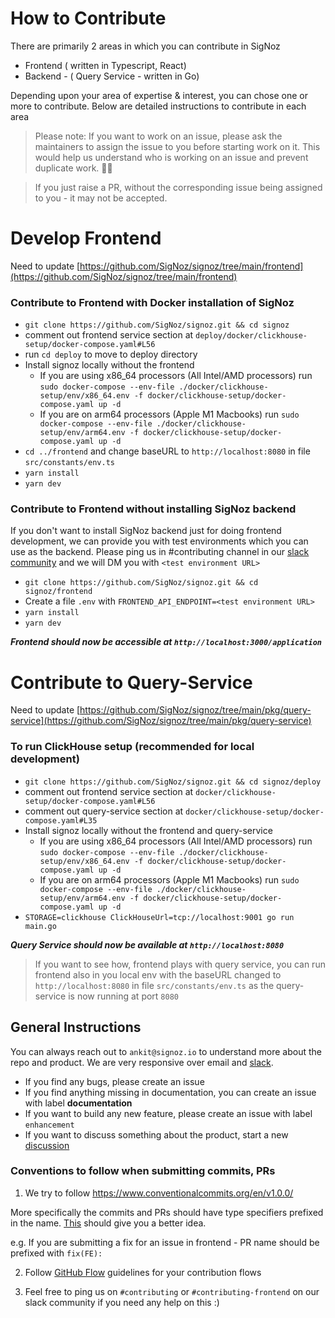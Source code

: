 # How to Contribute

There are primarily 2 areas in which you can contribute in SigNoz

- Frontend ( written in Typescript, React)
- Backend - ( Query Service - written in Go)

Depending upon your area of expertise & interest, you can chose one or more to contribute. Below are detailed instructions to contribute in each area

> Please note: If you want to work on an issue, please ask the maintainers to assign the issue to you before starting work on it. This would help us understand who is working on an issue and prevent duplicate work. 🙏🏻

> If you just raise a PR, without the corresponding issue being assigned to you - it may not be accepted.

# Develop Frontend

Need to update [https://github.com/SigNoz/signoz/tree/main/frontend](https://github.com/SigNoz/signoz/tree/main/frontend)

### Contribute to Frontend with Docker installation of SigNoz

- `git clone https://github.com/SigNoz/signoz.git && cd signoz`
- comment out frontend service section at `deploy/docker/clickhouse-setup/docker-compose.yaml#L56`
- run `cd deploy` to move to deploy directory
- Install signoz locally without the frontend
  - If you are using x86_64 processors (All Intel/AMD processors) run `sudo docker-compose --env-file ./docker/clickhouse-setup/env/x86_64.env -f docker/clickhouse-setup/docker-compose.yaml up -d`
  - If you are on arm64 processors (Apple M1 Macbooks) run `sudo docker-compose --env-file ./docker/clickhouse-setup/env/arm64.env -f docker/clickhouse-setup/docker-compose.yaml up -d`
- `cd ../frontend` and change baseURL to `http://localhost:8080` in file `src/constants/env.ts`
- `yarn install`
- `yarn dev`

### Contribute to Frontend without installing SigNoz backend

If you don't want to install SigNoz backend just for doing frontend development, we can provide you with test environments which you can use as the backend. Please ping us in #contributing channel in our [slack community](https://join.slack.com/t/signoz-community/shared_invite/zt-lrjknbbp-J_mI13rlw8pGF4EWBnorJA) and we will DM you with `<test environment URL>`

- `git clone https://github.com/SigNoz/signoz.git && cd signoz/frontend`
- Create a file `.env` with `FRONTEND_API_ENDPOINT=<test environment URL>`
- `yarn install`
- `yarn dev`

**_Frontend should now be accessible at `http://localhost:3000/application`_**

# Contribute to Query-Service

Need to update [https://github.com/SigNoz/signoz/tree/main/pkg/query-service](https://github.com/SigNoz/signoz/tree/main/pkg/query-service)

### To run ClickHouse setup (recommended for local development)

- `git clone https://github.com/SigNoz/signoz.git && cd signoz/deploy`
- comment out frontend service section at `docker/clickhouse-setup/docker-compose.yaml#L56`
- comment out query-service section at `docker/clickhouse-setup/docker-compose.yaml#L35`
- Install signoz locally without the frontend and query-service
  - If you are using x86_64 processors (All Intel/AMD processors) run `sudo docker-compose --env-file ./docker/clickhouse-setup/env/x86_64.env -f docker/clickhouse-setup/docker-compose.yaml up -d`
  - If you are on arm64 processors (Apple M1 Macbooks) run `sudo docker-compose --env-file ./docker/clickhouse-setup/env/arm64.env -f docker/clickhouse-setup/docker-compose.yaml up -d`
- `STORAGE=clickhouse ClickHouseUrl=tcp://localhost:9001 go run main.go`

**_Query Service should now be available at `http://localhost:8080`_**

> If you want to see how, frontend plays with query service, you can run frontend also in you local env with the baseURL changed to `http://localhost:8080` in file `src/constants/env.ts` as the query-service is now running at port `8080`


## General Instructions

You can always reach out to `ankit@signoz.io` to understand more about the repo and product. We are very responsive over email and [slack](https://join.slack.com/t/signoz-community/shared_invite/zt-lrjknbbp-J_mI13rlw8pGF4EWBnorJA).

- If you find any bugs, please create an issue
- If you find anything missing in documentation, you can create an issue with label **documentation**
- If you want to build any new feature, please create an issue with label `enhancement`
- If you want to discuss something about the product, start a new [discussion](https://github.com/SigNoz/signoz/discussions)

### Conventions to follow when submitting commits, PRs

1. We try to follow https://www.conventionalcommits.org/en/v1.0.0/

More specifically the commits and PRs should have type specifiers prefixed in the name. [This](https://www.conventionalcommits.org/en/v1.0.0/#specification) should give you a better idea.

e.g. If you are submitting a fix for an issue in frontend - PR name should be prefixed with `fix(FE):`

2. Follow [GitHub Flow](https://guides.github.com/introduction/flow/) guidelines for your contribution flows

3. Feel free to ping us on `#contributing` or `#contributing-frontend` on our slack community if you need any help on this :)
